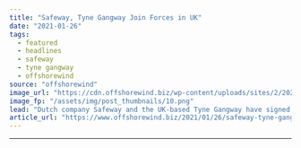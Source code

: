```yaml
---
title: "Safeway, Tyne Gangway Join Forces in UK"
date: "2021-01-26"
tags: 
  - featured
  - headlines
  - safeway
  - tyne gangway
  - offshorewind
source: "offshorewind"
image_url: "https://cdn.offshorewind.biz/wp-content/uploads/sites/2/2021/01/25150007/Safeway.png"
image_fp: "/assets/img/post_thumbnails/10.png"
lead: "Dutch company Safeway and the UK-based Tyne Gangway have signed a cooperation agreement, which"
article_url: "https://www.offshorewind.biz/2021/01/26/safeway-tyne-gangway-join-forces-in-uk/"
---
```


---
